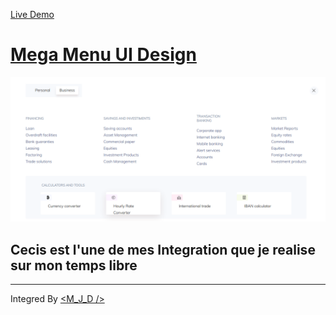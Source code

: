 [Live Demo](https://mega-menu-ui-disign.netlify.app/)

# [Mega Menu UI Design](https://uidesigndaily.com/posts/figma-mega-menu-ui-design-dropdown-modal-day-1170)

![Disign](./assets/Mega-Menu-UI-Disign.png)

## Cecis est l'une de mes Integration que je realise sur mon temps libre

---

Integred By [<M_J_D />](https://twitter.com/__D________)
